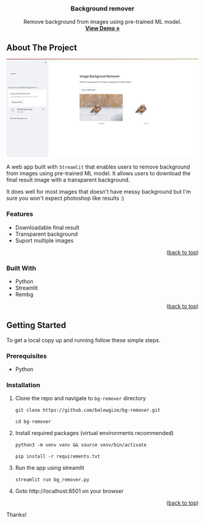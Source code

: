 <a name="readme-top"></a>

<div align="center">
  <h3 align="center">Background remover</h3>

  <p align="center">
    Remove background from images using pre-trained ML model.
    <br />
    <a href="https://balewgize-bg-remover.streamlit.app/" target="_blank"><strong>View Demo »</strong></a>
    <br />
  </p>
</div>

<!-- ABOUT THE PROJECT -->
## About The Project

[![Screenshot](screenshot/example.png?raw=true "Tomar")](https://balewgize-bg-remover.streamlit.app/)

A web app built with ```Streamlit``` that enables users to remove background from images using pre-trained ML model. It allows users to download the final result image with a transparent background. 

It does well for most images that doesn't have messy background but I'm sure you won't expect photoshop like results :) 

### Features
- Downloadable final result
- Transparent background
- Suport multiple images

<p align="right">(<a href="#readme-top">back to top</a>)</p>

### Built With
- Python
- Streamlit
- Rembg

<p align="right">(<a href="#readme-top">back to top</a>)</p>


<!-- GETTING STARTED -->
## Getting Started

To get a local copy up and running follow these simple steps.

### Prerequisites

* Python

### Installation

1. Clone the repo and navigate to ```bg-remover``` directory 
   ```
   git clone https://github.com/balewgize/bg-remover.git
   ```
   ```
   cd bg-remover
   ```
2. Install required packages (virtual environments recommended)
   ```
   python3 -m venv venv && source venv/bin/activate
   ```
   ```
   pip install -r requirements.txt
   ```
3. Run the app using streamlit
   ```
   streamlit run bg_remover.py
   ```
4. Goto http://localhost:8501 on your browser
<p align="right">(<a href="#readme-top">back to top</a>)</p>

Thanks!
